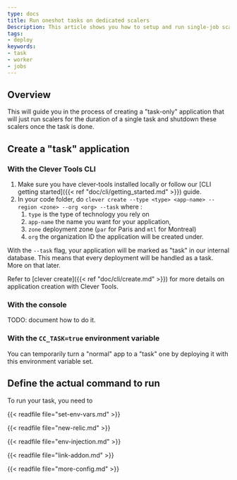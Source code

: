 ```yaml
---
type: docs
title: Run oneshot tasks on dedicated scalers
Description: This article shows you how to setup and run single-job scalers on Clever Cloud
tags:
- deploy
keywords:
- task
- worker
- jobs
---
```


## Overview

This will guide you in the process of creating a "task-only" application that will just
run scalers for the duration of a single task and shutdown these scalers once the task is
done.

## Create a "task" application

### With the Clever Tools CLI

1. Make sure you have clever-tools installed locally or follow our [CLI getting started]({{< ref "doc/cli/getting_started.md" >}}) guide.
2. In your code folder, do `clever create --type <type> <app-name> --region <zone> --org <org> --task` where :
   1. `type` is the type of technology you rely on
   2. `app-name` the name you want for your application,
   3. `zone` deployment zone (`par` for Paris and `mtl` for Montreal)
   4. `org` the organization ID the application will be created under.

With the `--task` flag, your application will be marked as "task" in our internal database.
This means that every deployment will be handled as a task. More on that later.

Refer to [clever create]({{< ref "doc/cli/create.md" >}}) for more details on application creation with Clever Tools.

### With the console

TODO: document how to do it.

### With the `CC_TASK=true` environment variable

You can temporarily turn a "normal" app to a "task" one by deploying it with this
environment variable set.

## Define the actual command to run

To run your task, you need to 

{{< readfile file="set-env-vars.md" >}}

{{< readfile file="new-relic.md" >}}

{{< readfile file="env-injection.md" >}}

{{< readfile file="link-addon.md" >}}

{{< readfile file="more-config.md" >}}
